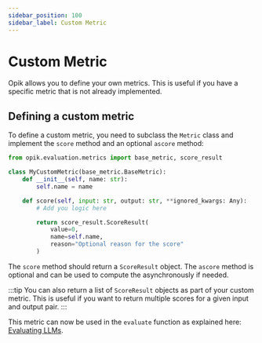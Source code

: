```yaml
---
sidebar_position: 100
sidebar_label: Custom Metric
---
```


# Custom Metric

Opik allows you to define your own metrics. This is useful if you have a specific metric that is not already implemented.

## Defining a custom metric

To define a custom metric, you need to subclass the `Metric` class and implement the `score` method and an optional `ascore` method:

```python
from opik.evaluation.metrics import base_metric, score_result

class MyCustomMetric(base_metric.BaseMetric):
    def __init__(self, name: str):
        self.name = name

    def score(self, input: str, output: str, **ignored_kwargs: Any):
        # Add you logic here

        return score_result.ScoreResult(
            value=0,
            name=self.name,
            reason="Optional reason for the score"
        )
```

The `score` method should return a `ScoreResult` object. The `ascore` method is optional and can be used to compute the asynchronously if needed.

:::tip
You can also return a list of `ScoreResult` objects as part of your custom metric. This is useful if you want to return multiple scores for a given input and output pair.
:::

This metric can now be used in the `evaluate` function as explained here: [Evaluating LLMs](/evaluation/evaluate_your_llm).
